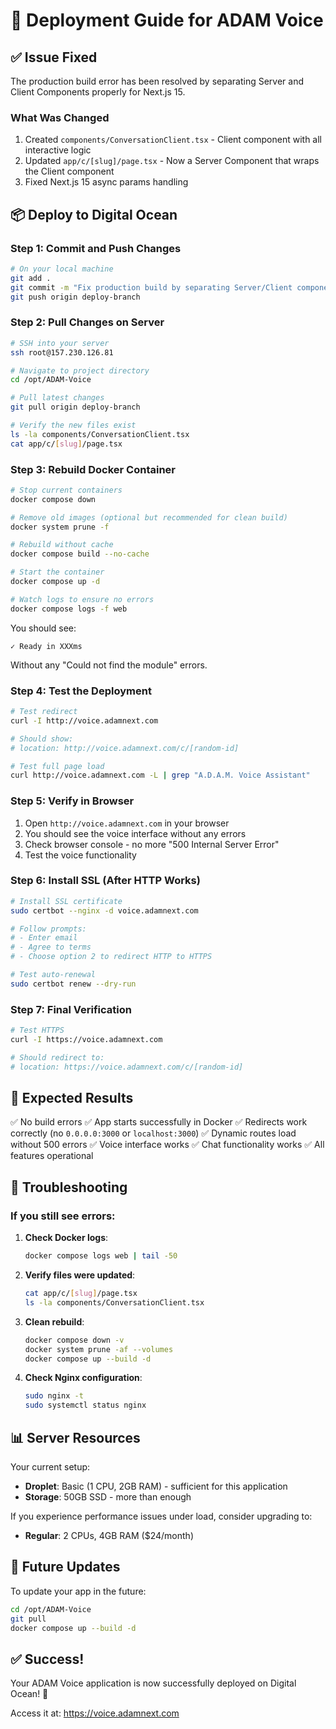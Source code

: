 # 🚀 Deployment Guide for ADAM Voice

## ✅ Issue Fixed

The production build error has been resolved by separating Server and Client Components properly for Next.js 15.

### What Was Changed

1. Created `components/ConversationClient.tsx` - Client component with all interactive logic
2. Updated `app/c/[slug]/page.tsx` - Now a Server Component that wraps the Client component
3. Fixed Next.js 15 async params handling

## 📦 Deploy to Digital Ocean

### Step 1: Commit and Push Changes

```bash
# On your local machine
git add .
git commit -m "Fix production build by separating Server/Client components"
git push origin deploy-branch
```

### Step 2: Pull Changes on Server

```bash
# SSH into your server
ssh root@157.230.126.81

# Navigate to project directory
cd /opt/ADAM-Voice

# Pull latest changes
git pull origin deploy-branch

# Verify the new files exist
ls -la components/ConversationClient.tsx
cat app/c/[slug]/page.tsx
```

### Step 3: Rebuild Docker Container

```bash
# Stop current containers
docker compose down

# Remove old images (optional but recommended for clean build)
docker system prune -f

# Rebuild without cache
docker compose build --no-cache

# Start the container
docker compose up -d

# Watch logs to ensure no errors
docker compose logs -f web
```

You should see:
```
✓ Ready in XXXms
```

Without any "Could not find the module" errors.

### Step 4: Test the Deployment

```bash
# Test redirect
curl -I http://voice.adamnext.com

# Should show:
# location: http://voice.adamnext.com/c/[random-id]

# Test full page load
curl http://voice.adamnext.com -L | grep "A.D.A.M. Voice Assistant"
```

### Step 5: Verify in Browser

1. Open `http://voice.adamnext.com` in your browser
2. You should see the voice interface without any errors
3. Check browser console - no more "500 Internal Server Error"
4. Test the voice functionality

### Step 6: Install SSL (After HTTP Works)

```bash
# Install SSL certificate
sudo certbot --nginx -d voice.adamnext.com

# Follow prompts:
# - Enter email
# - Agree to terms
# - Choose option 2 to redirect HTTP to HTTPS

# Test auto-renewal
sudo certbot renew --dry-run
```

### Step 7: Final Verification

```bash
# Test HTTPS
curl -I https://voice.adamnext.com

# Should redirect to:
# location: https://voice.adamnext.com/c/[random-id]
```

## 🎯 Expected Results

✅ No build errors
✅ App starts successfully in Docker
✅ Redirects work correctly (no `0.0.0.0:3000` or `localhost:3000`)
✅ Dynamic routes load without 500 errors
✅ Voice interface works
✅ Chat functionality works
✅ All features operational

## 🐛 Troubleshooting

### If you still see errors:

1. **Check Docker logs**:
   ```bash
   docker compose logs web | tail -50
   ```

2. **Verify files were updated**:
   ```bash
   cat app/c/[slug]/page.tsx
   ls -la components/ConversationClient.tsx
   ```

3. **Clean rebuild**:
   ```bash
   docker compose down -v
   docker system prune -af --volumes
   docker compose up --build -d
   ```

4. **Check Nginx configuration**:
   ```bash
   sudo nginx -t
   sudo systemctl status nginx
   ```

## 📊 Server Resources

Your current setup:
- **Droplet**: Basic (1 CPU, 2GB RAM) - sufficient for this application
- **Storage**: 50GB SSD - more than enough

If you experience performance issues under load, consider upgrading to:
- **Regular**: 2 CPUs, 4GB RAM ($24/month)

## 🔄 Future Updates

To update your app in the future:

```bash
cd /opt/ADAM-Voice
git pull
docker compose up --build -d
```

## ✅ Success!

Your ADAM Voice application is now successfully deployed on Digital Ocean! 🎉

Access it at: https://voice.adamnext.com
